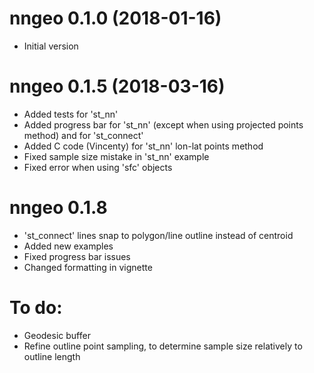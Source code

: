 # nngeo 0.1.0 (2018-01-16)

* Initial version

# nngeo 0.1.5 (2018-03-16)

* Added tests for 'st_nn'
* Added progress bar for 'st_nn' (except when using projected points method) and for 'st_connect'
* Added C code (Vincenty) for 'st_nn' lon-lat points method
* Fixed sample size mistake in 'st_nn' example
* Fixed error when using 'sfc' objects

# nngeo 0.1.8

* 'st_connect' lines snap to polygon/line outline instead of centroid
* Added new examples
* Fixed progress bar issues
* Changed formatting in vignette

# To do:

* Geodesic buffer
* Refine outline point sampling, to determine sample size relatively to outline length
